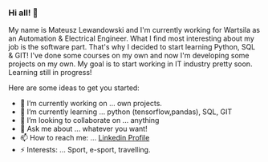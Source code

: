### Hi all! 👋
My name is Mateusz Lewandowski and I'm currently working for Wartsila as an Automation & Electrical Engineer. What I find most interesting about my job is the software part. That's why I decided to start learning Python, SQL & GIT! I've done some courses on my own and now I'm developing some projects on my own. My goal is to start working in IT industry pretty soon. Learning still in progress!

Here are some ideas to get you started:

- 🔭 I’m currently working on ... own projects.
- 🌱 I’m currently learning ... python (tensorflow,pandas), SQL, GIT
- 👯 I’m looking to collaborate on ... anything
- 💬 Ask me about ... whatever you want!
- 📫 How to reach me: ... [Linkedin Profile](https://www.linkedin.com/in/mateusz-lewandowski-79599a13b/)
- ⚡ Interests: ... Sport, e-sport, travelling.
